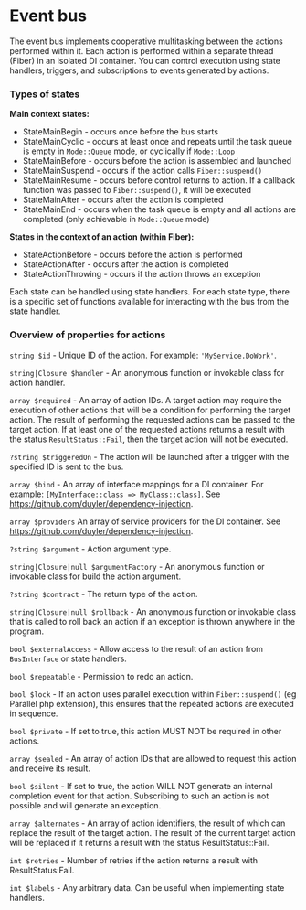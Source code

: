 # Event bus

The event bus implements cooperative multitasking between the actions performed within it. Each action is performed within a separate thread (Fiber) in an isolated DI container. You can control execution using state handlers, triggers, and subscriptions to events generated by actions.


### Types of states

**Main context states:**

* StateMainBegin - occurs once before the bus starts
* StateMainCyclic - occurs at least once and repeats until the task queue is empty in `Mode::Queue` mode, or cyclically if `Mode::Loop`
* StateMainBefore - occurs before the action is assembled and launched
* StateMainSuspend - occurs if the action calls `Fiber::suspend()`
* StateMainResume - occurs before control returns to action. If a callback function was passed to `Fiber::suspend()`, it will be executed
* StateMainAfter - occurs after the action is completed
* StateMainEnd - occurs when the task queue is empty and all actions are completed (only achievable in `Mode::Queue` mode)

**States in the context of an action (within Fiber):**

* StateActionBefore - occurs before the action is performed
* StateActionAfter - occurs after the action is completed
* StateActionThrowing - occurs if the action throws an exception

Each state can be handled using state handlers. For each state type, there is a specific set of functions available for interacting with the bus from the state handler.


### Overview of properties for actions

`string $id` - Unique ID of the action. For example: `'MyService.DoWork'`.

`string|Closure $handler` - An anonymous function or invokable class for action handler.

`array $required` - An array of action IDs. A target action may require the execution of other actions that will be a condition for performing the target action. The result of performing the requested actions can be passed to the target action. If at least one of the requested actions returns a result with the status `ResultStatus::Fail`, then the target action will not be executed.

`?string $triggeredOn` - The action will be launched after a trigger with the specified ID is sent to the bus.

`array $bind` - An array of interface mappings for a DI container. For example: `[MyInterface::class => MyClass::class]`. See https://github.com/duyler/dependency-injection.

`array $providers` An array of service providers for the DI container. See https://github.com/duyler/dependency-injection.

`?string $argument` - Action argument type.

`string|Closure|null $argumentFactory` - An anonymous function or invokable class for build the action argument.

`?string $contract` - The return type of the action.

`string|Closure|null $rollback` - An anonymous function or invokable class that is called to roll back an action if an exception is thrown anywhere in the program.

`bool $externalAccess` - Allow access to the result of an action from `BusInterface` or state handlers.

`bool $repeatable` - Permission to redo an action.

`bool $lock` - If an action uses parallel execution within `Fiber::suspend()` (eg Parallel php extension), this ensures that the repeated actions are executed in sequence.

`bool $private` - If set to true, this action MUST NOT be required in other actions.

`array $sealed` - An array of action IDs that are allowed to request this action and receive its result.

`bool $silent` - If set to true, the action WILL NOT generate an internal completion event for that action. Subscribing to such an action is not possible and will generate an exception.

`array $alternates` - An array of action identifiers, the result of which can replace the result of the target action. The result of the current target action will be replaced if it returns a result with the status ResultStatus::Fail.

`int $retries` - Number of retries if the action returns a result with ResultStatus:Fail.

`int $labels` - Any arbitrary data. Can be useful when implementing state handlers.
